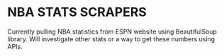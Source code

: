 NBA STATS SCRAPERS
==================

Currently pulling NBA statistics from ESPN website using BeautifulSoup library. Will investigate other stats or a way to get these numbers using APIs.
